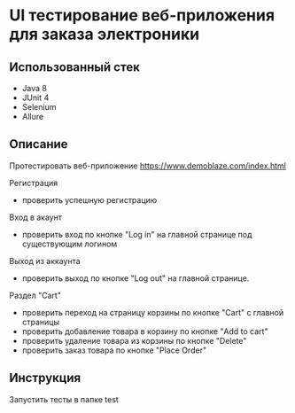 # UI тестирование веб-приложения для заказа электроники

## **Использованный стек**
* Java 8
* JUnit 4
* Selenium
* Allure

## Описание

Протестировать веб-приложение https://www.demoblaze.com/index.html

Регистрация
- проверить успешную регистрацию

Вход в акаунт
- проверить вход по кнопке "Log in" на главной странице под существующим логином

Выход из аккаунта
- проверить выход по кнопке "Log out" на главной странице.

Раздел "Cart"
- проверить переход на страницу корзины по кнопке "Cart" с главной страницы
- проверить добавление товара в корзину по кнопке "Add to cart"
- проверить удаление товара из корзины по кнопке "Delete" 
- проверить заказ товара по кнопке "Place Order"

## Инструкция

Запустить тесты в папке test